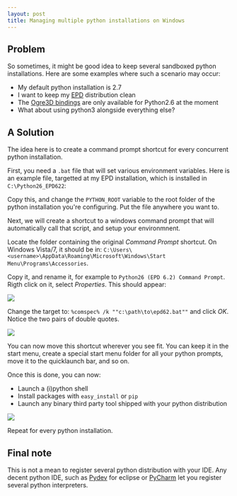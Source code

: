 ```yaml
---
layout: post
title: Managing multiple python installations on Windows
---
```



## Problem

So sometimes, it might be good idea to keep several sandboxed python installations.
Here are some examples where such a scenario may occur:
* My default python installation is 2.7
* I want to keep my [EPD](http://www.enthought.com/products/epd.php) distribution clean
* The [Ogre3D bindings](http://www.pythonogre.com/) are only available for Python2.6 at the moment
* What about using python3 alongside everything else?


## A Solution

The idea here is to create a command prompt shortcut for every
concurrent python installation.

First, you need a `.bat` file that will set various environment
variables. Here is an example file, targetted at my EPD installation,
which is installed in `C:\Python26_EPD622`:

<script src="http://gist.github.com/575989.js?file=epd62.bat"></script>

Copy this, and change the `PYTHON_ROOT` variable to the root folder of the python
installation you're configuring. Put the file anywhere you want to.

Next, we will create a shortcut to a windows command prompt that will
automatically call that script, and setup your environmnent.

Locate the folder containing the original *Command Prompt* shortcut.
On Windows Vista/7, it should be in:
`C:\Users\<username>\AppData\Roaming\Microsoft\Windows\Start Menu\Programs\Accessories`.  

Copy it, and rename it, for example to `Python26 (EPD 6.2) Command Prompt`.
Rigth click on it, select *Properties*. This should appear:

![](http://dl.dropbox.com/u/260262/blog/2010-09-12/lnk_before.png)

Change the target to: `%comspec% /k ""c:\path\to\epd62.bat""` and
click *OK*. Notice the two pairs of double quotes.


![](http://dl.dropbox.com/u/260262/blog/2010-09-12/lnk_after.png)

You can now move this shortcut wherever you see fit. You can keep it
in the start menu, create a special start menu folder for all your
python prompts, move it to the quicklaunch bar, and so on.

Once this is done, you can now:

* Launch a (i)python shell
* Install packages with `easy_install` or `pip`
* Launch any binary third party tool shipped with your python distribution

![](http://dl.dropbox.com/u/260262/blog/2010-09-12/success.png)


Repeat for every python installation.

## Final note

This is not a mean to register several python distribution with your IDE.
Any decent python IDE, such as [Pydev](http://pydev.org/) for eclipse or
[PyCharm](http://www.jetbrains.com/pycharm/) let you register several
python interpreters.

